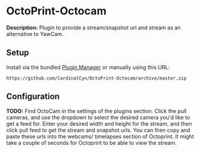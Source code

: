# OctoPrint-Octocam

**Description:** Plugin to provide a stream/snapshot url and stream as an alternative to YawCam.

## Setup

Install via the bundled [Plugin Manager](https://docs.octoprint.org/en/master/bundledplugins/pluginmanager.html)
or manually using this URL:

    https://github.com/CardinalCyn/OctoPrint-Octocam/archive/master.zip

## Configuration

**TODO:** Find OctoCam in the settings of the plugins section. Click the pull cameras, and use the dropdown to select the desired camera you'd like to get a feed for.
Enter your desired width and height for the stream, and then click pull feed to get the stream and snapshot urls. You can then copy and paste these urls into the webcams/
timelapses section of Octoprint. It might take a couple of seconds for Octoprint to be able to view the stream.
